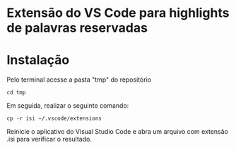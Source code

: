 # Extensão do VS Code para highlights de palavras reservadas

# Instalação
Pelo terminal acesse a pasta "tmp" do repositório
```
cd tmp
```

Em seguida, realizar o seguinte comando:
```
cp -r isi ~/.vscode/extensions
```

Reinicie o aplicativo do Visual Studio Code e abra um arquivo com extensão .isi para verificar o resultado.